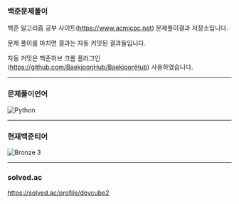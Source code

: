 ### 백준문제풀이
  백준 알고리즘 공부 사이트(https://www.acmicpc.net) 문제풀이결과 저장소입니다. <br>

  문제 풀이를 마치면 결과는 자동 커밋된 결과들입니다.
  
  자동 커밋은 백준허브 크롬 플러그인(https://github.com/BaekjoonHub/BaekjoonHub) 사용하였습니다. <br>

---

### 문제풀이언어
![Python](https://img.shields.io/badge/Python-3776AB?style=flat&logo=python&logoColor=white)

---

### 현재백준티어
![Bronze 3](https://img.shields.io/badge/Bronze%203-AD5600?style=flat&logo=codeforces&logoColor=white)

---

### solved.ac
https://solved.ac/profile/devcube2
